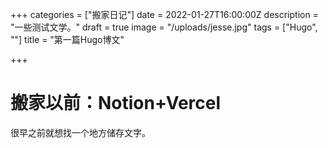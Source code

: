 +++
categories = ["搬家日记"]
date = 2022-01-27T16:00:00Z
description = "一些测试文学。"
draft = true
image = "/uploads/jesse.jpg"
tags = ["Hugo", ""]
title = "第一篇Hugo博文"

+++
# 搬家以前：Notion+Vercel

很早之前就想找一个地方储存文字。